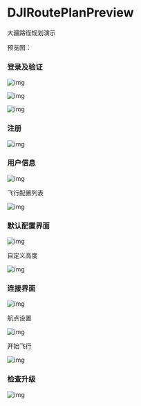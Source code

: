 # DJIRoutePlanPreview
大疆路径规划演示

预览图：

### 登录及验证

![img](https://rainlu.gitee.io/previewimgs/大疆无人机路线规划/images/登录方式.png)



![img](https://rainlu.gitee.io/previewimgs/大疆无人机路线规划/images/登录验证.png)



![img](https://rainlu.gitee.io/previewimgs/大疆无人机路线规划/images/验证码登录.png)



### 注册

![img](https://rainlu.gitee.io/previewimgs/大疆无人机路线规划/images/注册界面.jpg)



### 用户信息

![img](https://rainlu.gitee.io/previewimgs/大疆无人机路线规划/images/用户信息界面.png)



飞行配置列表

![img](https://rainlu.gitee.io/previewimgs/大疆无人机路线规划/images/本地与远程配置列表.png)



### 默认配置界面

![img](https://rainlu.gitee.io/previewimgs/大疆无人机路线规划/images/飞行参数修改界面.png)



自定义高度

![img](https://rainlu.gitee.io/previewimgs/大疆无人机路线规划/images/飞行高度自定义.png)



### 连接界面

![img](https://rainlu.gitee.io/previewimgs/大疆无人机路线规划/images/演示模式与真机.png)



航点设置

![img](https://rainlu.gitee.io/previewimgs/大疆无人机路线规划/images/航点配置界面.png)



开始飞行

![img](https://rainlu.gitee.io/previewimgs/大疆无人机路线规划/images/飞行流程.png)



### 检查升级

![img](https://rainlu.gitee.io/previewimgs/大疆无人机路线规划/images/检查更新及下载.png)